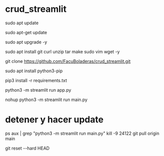 # crud_streamlit
sudo apt update

sudo apt-get update

sudo apt upgrade -y

sudo apt install git curl unzip tar make sudo vim wget -y

git clone https://github.com/FacuBoladeras/crud_streamlit.git

sudo apt install python3-pip

pip3 install -r requirements.txt

python3 -m streamlit run app.py

nohup python3 -m streamlit run main.py


# detener y hacer update

ps aux | grep "python3 -m streamlit run main.py"
kill -9 24122
git pull origin main


git reset --hard HEAD
